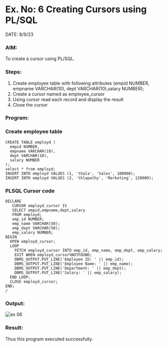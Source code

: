 # Ex. No: 6 Creating Cursors using PL/SQL
DATE: 8/9/23
### AIM: 
To create a cursor using PL/SQL.
### Steps:
1. Create employee table with following attributes (empid NUMBER, empname VARCHAR(10), dept VARCHAR(10),salary NUMBER);
2. Create a cursor named as employee_cursor
3. Using cursor read each record and display the result
4. Close the cursor
### Program:
### Create employee table
```
CREATE TABLE employd (
  empid NUMBER,
  empname VARCHAR(10),
  dept VARCHAR(10),
  salary NUMBER
);
select * from employd;
INSERT INTO employd VALUES (1, 'thala', 'Sales', 100000);
INSERT INTO employd VALUES (2, 'thlapathy', 'Marketing', 120000);
```
### PLSQL Cursor code
```
DECLARE
   CURSOR employd_cursor IS
   SELECT empid,empname,dept,salary
   FROM employd;
   emp_id NUMBER;
   emp_name VARCHAR(50);
   emp_dept VARCHAR(50);
   emp_salary NUMBER;
BEGIN
  OPEN employd_cursor;
  LOOP
    FETCH employd_cursor INTO emp_id, emp_name, emp_dept, emp_salary;
    EXIT WHEN employd_cursor%NOTFOUND;
    DBMS_OUTPUT.PUT_LINE('Employee ID: ' || emp_id);
    DBMS_OUTPUT.PUT_LINE('Employee Name: ' || emp_name);
    DBMS_OUTPUT.PUT_LINE('Department: ' || emp_dept);
    DBMS_OUTPUT.PUT_LINE('Salary: ' || emp_salary);
  END LOOP;
  CLOSE employd_cursor;
END;
/
```
### Output:
![ex 06 ](https://github.com/lokesh-khanna/Ex-no-6-Creating-Cursors-using-PL-SQL/assets/119606216/d84185bc-1445-40b8-9418-b61b777e33c4)

### Result:
Thus this program executed successfully.
